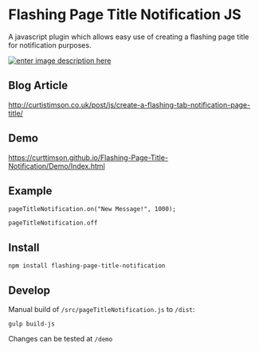 # Flashing Page Title Notification JS

A javascript plugin which allows easy use of creating a flashing page title for notification purposes.

[![enter image description here][1]][1]


  [1]: http://i.stack.imgur.com/e2O3j.gif


## Blog Article

http://curtistimson.co.uk/post/js/create-a-flashing-tab-notification-page-title/


## Demo

https://curttimson.github.io/Flashing-Page-Title-Notification/Demo/Index.html


## Example

```
pageTitleNotification.on("New Message!", 1000);

pageTitleNotification.off
```


## Install

```
npm install flashing-page-title-notification
```

## Develop

Manual build of `/src/pageTitleNotification.js` to `/dist`:

```
gulp build-js
```

Changes can be tested at `/demo`
